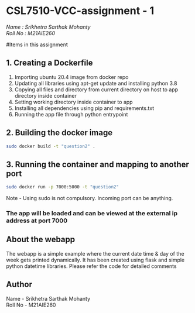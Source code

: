 # CSL7510-VCC-assignment - 1

*Name : Srikhetra Sarthak Mohanty* <br/>
*Roll No : M21AIE260*

#Items in this assignment

## 1. Creating a Dockerfile
1. Importing ubuntu 20.4 image from docker repo
2. Updating all libraries using apt-get update and installing python 3.8
3. Copying all files and directory from current directory on host to app directory inside container
4. Setting working directory inside container to app
5. Installing all dependencies using pip and requirements.txt
6. Running the app file through python entrypoint

## 2. Building the docker image
```sh
sudo docker build -t "question2" .
```

## 3. Running the container and mapping to another port
```sh
sudo docker run -p 7000:5000 -t "question2"
```

Note - Using sudo is not compulsory. Incoming port can be anything. 

### The app will be loaded and can be viewed at the external ip address at port 7000

## About the webapp

The webapp is a simple example where the current date time & day of the week gets printed dynamically. It has been created using flask and simple python datetime libraries. Please refer the code for detailed comments

## Author
Name - Srikhetra Sarthak Mohanty <br/>
Roll No - M21AIE260 

